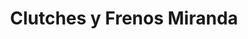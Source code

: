 ---
title: "Clutches y Frenos Miranda"
url: /quetzaltenango/clutches-y-frenos-miranda/
shop: Autowerkstatt
---